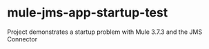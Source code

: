 # mule-jms-app-startup-test
Project demonstrates a startup problem with Mule 3.7.3 and the JMS Connector
